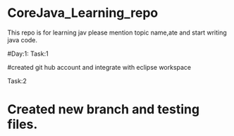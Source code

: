 # CoreJava_Learning_repo
This repo is for learning jav
please mention topic name,ate and start writing java code.

#Day:1:
Task:1

#created git hub account and integrate with eclipse workspace

Task:2
# Created new branch  and testing files. 
